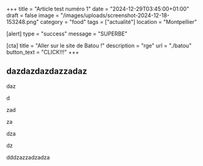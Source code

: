 +++
title = "Article test numéro 1"
date = "2024-12-29T03:45:00+01:00"
draft = false
image = "/images/uploads/screenshot-2024-12-18-153248.png"
category = "food"
tags = ["actualité"]
location = "Montpellier"

[alert]
type = "success"
message = "SUPERBE"

[cta]
title = "Aller sur le site de Batou !"
description = "rge"
url = "./batou"
button_text = "CLICK!!!"
+++
## dazdazdazdazzadaz

daz

d

zad

za

dza

dz

dddzazzadzadza
